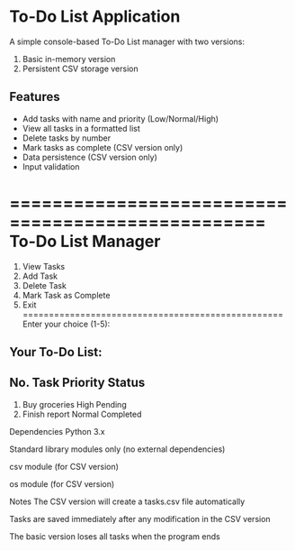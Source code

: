 # To-Do List Application

A simple console-based To-Do List manager with two versions:
1. Basic in-memory version
2. Persistent CSV storage version

## Features

- Add tasks with name and priority (Low/Normal/High)
- View all tasks in a formatted list
- Delete tasks by number
- Mark tasks as complete (CSV version only)
- Data persistence (CSV version only)
- Input validation

==================================================
              To-Do List Manager
==================================================
1. View Tasks
2. Add Task
3. Delete Task
4. Mark Task as Complete
5. Exit
==================================================
Enter your choice (1-5): 

Your To-Do List:
--------------------------------------------------
No.  Task                Priority       Status
--------------------------------------------------
1.   Buy groceries       High           Pending
2.   Finish report       Normal         Completed


Dependencies
Python 3.x

Standard library modules only (no external dependencies)

csv module (for CSV version)

os module (for CSV version)

Notes
The CSV version will create a tasks.csv file automatically

Tasks are saved immediately after any modification in the CSV version

The basic version loses all tasks when the program ends